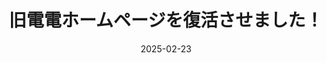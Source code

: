 ---
title: "旧電電ホームページを復活させました！"
date: 2025-02-23
externalUrl: "https://tsukuba-denden.github.io/oldsite2/"
summary: "ぜひご覧下さい！"
tags: ["旧サイト","復刻","Web開発","再現","歴史"]
showReadingTime: false
_build:
  render: "false"
  list: "local"
---